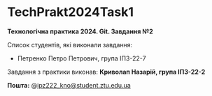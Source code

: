 # TechPrakt2024Task1
**Технологічна практика 2024. Git. Завдання №2**

Список студентів, які виконали завдання:
* Петренко Петро Петрович, група ІПЗ-22-7

Завдання з практики виконав: **Криволап Назарій, група ІПЗ-22-2**

**Пошта:** @ipz222_kno@student.ztu.edu.ua